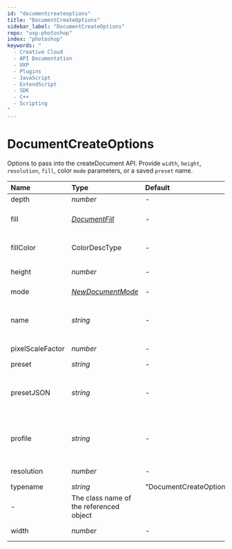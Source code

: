 ```yaml
---
id: "documentcreateoptions"
title: "DocumentCreateOptions"
sidebar_label: "DocumentCreateOptions"
repo: "uxp-photoshop"
index: "photoshop"
keywords: "
  - Creative Cloud
  - API Documentation
  - UXP
  - Plugins
  - JavaScript
  - ExtendScript
  - SDK
  - C++
  - Scripting
"
---
```


# DocumentCreateOptions

Options to pass into the createDocument API.
Provide `width`, `height`, `resolution`, `fill`, color `mode` parameters, or a saved `preset` name.

| Name | Type | Default | Range | Description |
| :------ | :------ | :------ | :------ | :------ |
| depth | *number* | - | - | Depth |
| fill | [*DocumentFill*](/ps_reference/modules/Constants/#documentfill) | - | - | Fill color of the document |
| fillColor | ColorDescType | - | - | Custom fill color of the document |
| height | *number* | - | - | Height of image in px |
| mode | [*NewDocumentMode*](/ps_reference/modules/Constants/#newdocumentmode) | - | - | ImageMode class |
| name | *string* | - | - | The name to give the new document |
| pixelScaleFactor | *number* | - | - | Pixel Scale Factor |
| preset | *string* | - | - | Preset |
| presetJSON | *string* | - | - | JSON Preset, requires JSONified string |
| profile | *string* | - | - | Color Profile using profile name |
| resolution | *number* | - | - | Resolution of image |
| typename | *string* | &quot;DocumentCreateOptions&quot;
 | - | The class name of the referenced object |
| width | *number* | - | - | Width of image in px |
